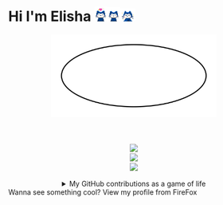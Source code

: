 # Hi I'm Elisha <img width=25px src="cat1.gif"><img width=27.5px src="cat2.gif"><img width=30px src="cat3.gif">
<p align="center">
  <img src="me.svg" height="166"><br/><br/><br/><br/>
<img src="https://stats4github.vercel.app/api?username=donno2048&hide=stars,prs&include_all_commits=true"><br>
<img src="https://stats4github.vercel.app/api/top-langs/?username=donno2048&langs_count=11&hide=html&layout=compact"><br>
<img src="https://github-profile-trophy.vercel.app/?username=donno2048&title=Commit,Issues,Repositories,MultiLanguage&column=4"></p>
<details><summary align="center">My GitHub contributions as a game of life</summary><p align="center"><img src="https://github4life.herokuapp.com/donno2048.gif"></p></details>
Wanna see something cool? View my profile from FireFox

[//]: # (github-stats-eight instead of github-readme-stats for m sign)
[//]: # (Try viewing the svg in FireFox)
